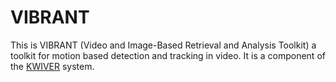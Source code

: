 # VIBRANT

This is VIBRANT (Video and Image-Based Retrieval and Analysis Toolkit) a toolkit for motion based detection and tracking in video.  It is a component of the [KWIVER](http://www.kwiver.org) system.
